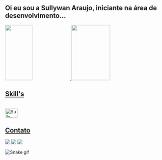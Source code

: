 ## Oi eu sou a Sullywan Araujo, iniciante na área de desenvolvimento...

<div>
  <a href="https://github.com/sullywan-araujo">
  <img height="180em" width="42%" src="https://github-readme-stats.vercel.app/api?username=sullywan-araujo&count_private=true&show_icons=true&theme=transparent">
  <img height="180em" width="50%" src="https://github-readme-stats.vercel.app/api/top-langs/?username=sullywan-araujo&layout=compact&langs-count=16&theme=transparent">
</div>

## Skill's

<div style="display: inline_block"><br>
  <img align="center" alt="Sully-Go" height="30" width="40" src="https://cdn.jsdelivr.net/gh/devicons/devicon/icons/go/go-original.svg" />
</div>
  
## Contato
 
<div>
  <a href="https://www.linkedin.com/in/sullywan-araujo/" target="_blank"><img src="https://img.shields.io/badge/-LinkedIn-%230077B5?style=for-the-badge&logo=linkedin&logoColor=white" target="_blank"></a> 
  <a href="https://discord.gg/Sullywan#0695" target="_blank"><img src="https://img.shields.io/badge/Discord-7289DA?style=for-the-badge&logo=discord&logoColor=white" target="_blank"></a> 
  <a href = "mailto:araujo.sullywan@gmail.com"><img src="https://img.shields.io/badge/Gmail-D14836?style=for-the-badge&logo=gmail&logoColor=white"></a>  
  
  ![Snake gif](https://github.com/sullywan-araujo/sullywan-araujo/blob/outpu/github-contribution-grid-snake.svg)
  
</div>
